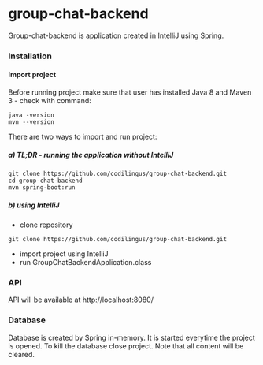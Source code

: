# group-chat-backend

Group-chat-backend is application created in IntelliJ using Spring.

### Installation
#### Import project
Before running project make sure that user has installed Java 8 and Maven 3 - check with command:
```
java -version
mvn --version
```

There are two ways to import and run project:
##### a) TL;DR - running the application without IntelliJ
```
git clone https://github.com/codilingus/group-chat-backend.git
cd group-chat-backend
mvn spring-boot:run
```

##### b) using IntelliJ
- clone repository
```
git clone https://github.com/codilingus/group-chat-backend.git
```
- import project using IntelliJ
- run GroupChatBackendApplication.class

### API
API will be available at http://localhost:8080/

### Database
Database is created by Spring in-memory. It is started everytime the project is opened.
To kill the database close project. Note that all content will be cleared.